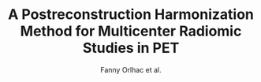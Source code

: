 ---
cat: gaia
subcat: brainomics
bestof: false
author: Fanny Orlhac et al.
title: A Postreconstruction Harmonization Method for Multicenter Radiomic Studies in PET
journal: Journal of Nuclear Medicine - Official Publication, Society of Nuclear Medicine
year: 2018
type: article
doi: 10.2967/jnumed.117.199935
---